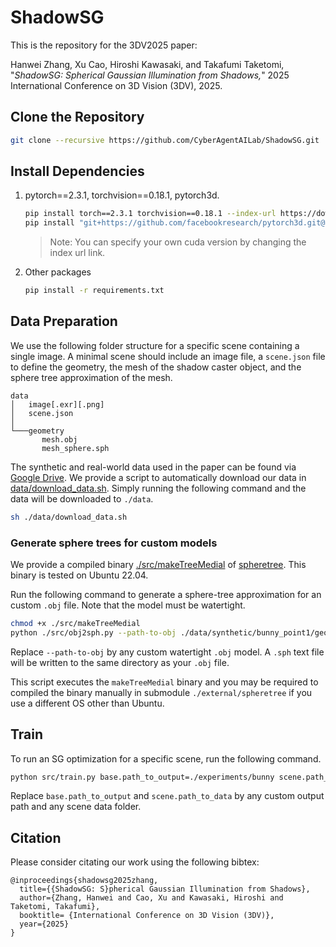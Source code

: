 # ShadowSG

This is the repository for the 3DV2025 paper:

Hanwei Zhang, Xu Cao, Hiroshi Kawasaki, and Takafumi Taketomi, "*ShadowSG: Spherical Gaussian Illumination from Shadows,*" 2025 International Conference on 3D Vision (3DV), 2025.

## Clone the Repository

```bash
git clone --recursive https://github.com/CyberAgentAILab/ShadowSG.git
```

## Install Dependencies

1. pytorch==2.3.1, torchvision==0.18.1, pytorch3d.

    ```bash
    pip install torch==2.3.1 torchvision==0.18.1 --index-url https://download.pytorch.org/whl/cu118
    pip install "git+https://github.com/facebookresearch/pytorch3d.git@v0.7.8"
    ```

    > Note: You can specify your own cuda version by changing the index url link.

2. Other packages

    ```bash
    pip install -r requirements.txt
    ```

## Data Preparation

We use the following folder structure for a specific scene containing a single image.
A minimal scene should include an image file, a `scene.json` file to define the geometry, the mesh of the shadow caster object, and the sphere tree approximation of the mesh.

```
data
│   image[.exr][.png]
│   scene.json
│
└───geometry
       mesh.obj
       mesh_sphere.sph
```

The synthetic and real-world data used in the paper can be found via [Google Drive](https://drive.google.com/drive/folders/1cn9Y0F1Chib4OQaB4lcypIfsmr0dRgG9?usp=sharing).
We provide a script to automatically download our data in [data/download_data.sh](data/download_data.sh).
Simply running the following command and the data will be downloaded to `./data`.

```bash
sh ./data/download_data.sh
```

### Generate sphere trees for custom models

We provide a compiled binary [./src/makeTreeMedial](src/makeTreeMedial) of [spheretree](https://github.com/r0bertr/spheretree).
This binary is tested on Ubuntu 22.04.

Run the following command to generate a sphere-tree approximation for an custom `.obj` file.
Note that the model must be watertight.

```bash
chmod +x ./src/makeTreeMedial
python ./src/obj2sph.py --path-to-obj ./data/synthetic/bunny_point1/geometry/mesh.obj
```

Replace `--path-to-obj` by any custom watertight `.obj` model.
A `.sph` text file will be written to the same directory as your `.obj` file.

This script executes the `makeTreeMedial` binary and you may be required to compiled the binary manually in submodule `./external/spheretree` if you use a different OS other than Ubuntu.

## Train

To run an SG optimization for a specific scene, run the following command.

```bash
python src/train.py base.path_to_output=./experiments/bunny scene.path_to_data=./data/synthetic/bunny_point1/
```

Replace `base.path_to_output` and `scene.path_to_data` by any custom output path and any scene data folder.

## Citation

Please consider citating our work using the following bibtex:

```
@inproceedings{shadowsg2025zhang,
  title={{ShadowSG: S}pherical Gaussian Illumination from Shadows},
  author={Zhang, Hanwei and Cao, Xu and Kawasaki, Hiroshi and Taketomi, Takafumi},
  booktitle= {International Conference on 3D Vision (3DV)},
  year={2025}
}
```
